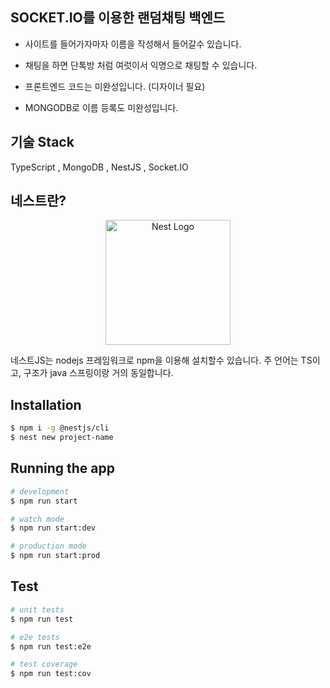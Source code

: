 ## SOCKET.IO를 이용한 랜덤채팅 백엔드

- 사이트를 들어가자마자 이름을 작성해서 들어갈수 있습니다.
- 채팅을 하면 단톡방 처럼 여럿이서 익명으로 채팅할 수 있습니다.

- 프론트엔드 코드는 미완성입니다. (디자이너 필요)
- MONGODB로 이름 등록도 미완성입니다.





## 기술 Stack

TypeScript , MongoDB , NestJS , Socket.IO




## 네스트란?

<p align="center">
  <a href="http://nestjs.com/" target="blank"><img src="https://nestjs.com/img/logo-small.svg" width="200" alt="Nest Logo" /></a>
</p>
네스트JS는 nodejs 프레임워크로 npm을 이용해 설치할수 있습니다.
주 언어는 TS이고, 구조가 java 스프링이랑 거의 동일합니다.


## Installation

```bash
$ npm i -g @nestjs/cli
$ nest new project-name
```

## Running the app

```bash
# development
$ npm run start

# watch mode
$ npm run start:dev

# production mode
$ npm run start:prod
```

## Test

```bash
# unit tests
$ npm run test

# e2e tests
$ npm run test:e2e

# test coverage
$ npm run test:cov
```
